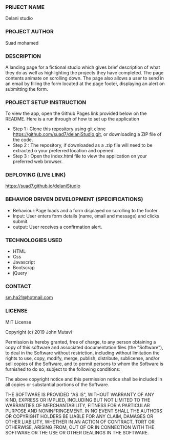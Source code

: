 ### PRIJECT NAME
Delani studio
### PROJECT AUTHOR
Suad mohamed
### DESCRIPTION
A landing page for a fictional studio which gives brief description of what they do as well as highlighting the projects they have completed. The page contents animate on scrolling down. The page also allows a user to send in an email by filling the form located at the page footer, displaying an alert on submitting the form.
### PROJECT SETUP INSTRUCTION
To view the app, open the Github Pages link provided below on the README. Here is a run through of how to set up the application

- Step 1 : Clone this repository using git clone https://github.com/suad7/delaniStudio.git, or downloading a     ZIP file of the code.
- Step 2 : The repository, if downloaded as a .zip file will need to be extracted o your preferred location      and opened.
- Step 3 : Open the index.html file to view the application on your preferred web browser.
### DEPLOYING (LIVE LINK)
https://suad7.github.io/delaniStudio
### BEHAVIOR DRIVEN DEVELOPMENT (SPECIFICATIONS)
- Behaviour:Page loads and a form displayed on scrolling to the footer.
- Input: User enters form details (name, email and message) and clicks submit.
- output: User receives a confirmation alert.
### TECHNOLOGIES USED
- HTML
- Css
- Javascript
- Bootscrap
- jQuery
### CONTACT 
sm.ha21@hotmail.com
### LICENSE 
MIT License

Copyright (c) 2019 John Mutavi

Permission is hereby granted, free of charge, to any person obtaining a copy
of this software and associated documentation files (the "Software"), to deal
in the Software without restriction, including without limitation the rights
to use, copy, modify, merge, publish, distribute, sublicense, and/or sell
copies of the Software, and to permit persons to whom the Software is
furnished to do so, subject to the following conditions:

The above copyright notice and this permission notice shall be included in all
copies or substantial portions of the Software.

THE SOFTWARE IS PROVIDED "AS IS", WITHOUT WARRANTY OF ANY KIND, EXPRESS OR
IMPLIED, INCLUDING BUT NOT LIMITED TO THE WARRANTIES OF MERCHANTABILITY,
FITNESS FOR A PARTICULAR PURPOSE AND NONINFRINGEMENT. IN NO EVENT SHALL THE
AUTHORS OR COPYRIGHT HOLDERS BE LIABLE FOR ANY CLAIM, DAMAGES OR OTHER
LIABILITY, WHETHER IN AN ACTION OF CONTRACT, TORT OR OTHERWISE, ARISING FROM,
OUT OF OR IN CONNECTION WITH THE SOFTWARE OR THE USE OR OTHER DEALINGS IN THE
SOFTWARE.
